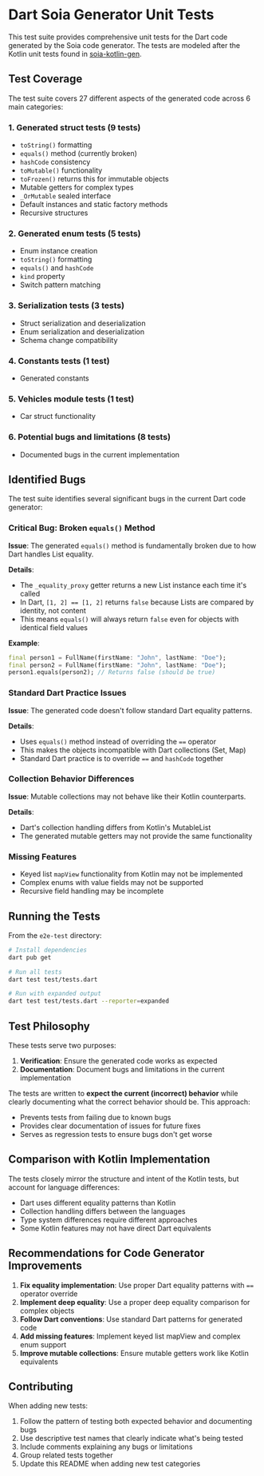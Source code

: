 # Dart Soia Generator Unit Tests

This test suite provides comprehensive unit tests for the Dart code generated by the Soia code generator. The tests are modeled after the Kotlin unit tests found in [soia-kotlin-gen](https://github.com/gepheum/soia-kotlin-gen/blob/main/e2e-test/src/test/kotlin/Tests.kt).

## Test Coverage

The test suite covers 27 different aspects of the generated code across 6 main categories:

### 1. Generated struct tests (9 tests)
- `toString()` formatting
- `equals()` method (currently broken)
- `hashCode` consistency
- `toMutable()` functionality
- `toFrozen()` returns this for immutable objects
- Mutable getters for complex types
- `_OrMutable` sealed interface
- Default instances and static factory methods
- Recursive structures

### 2. Generated enum tests (5 tests)
- Enum instance creation
- `toString()` formatting
- `equals()` and `hashCode`
- `kind` property
- Switch pattern matching

### 3. Serialization tests (3 tests)
- Struct serialization and deserialization
- Enum serialization and deserialization
- Schema change compatibility

### 4. Constants tests (1 test)
- Generated constants

### 5. Vehicles module tests (1 test)
- Car struct functionality

### 6. Potential bugs and limitations (8 tests)
- Documented bugs in the current implementation

## Identified Bugs

The test suite identifies several significant bugs in the current Dart code generator:

### Critical Bug: Broken `equals()` Method
**Issue**: The generated `equals()` method is fundamentally broken due to how Dart handles List equality.

**Details**: 
- The `_equality_proxy` getter returns a new List instance each time it's called
- In Dart, `[1, 2] == [1, 2]` returns `false` because Lists are compared by identity, not content
- This means `equals()` will always return `false` even for objects with identical field values

**Example**:
```dart
final person1 = FullName(firstName: "John", lastName: "Doe");
final person2 = FullName(firstName: "John", lastName: "Doe");
person1.equals(person2); // Returns false (should be true)
```

### Standard Dart Practice Issues
**Issue**: The generated code doesn't follow standard Dart equality patterns.

**Details**:
- Uses `equals()` method instead of overriding the `==` operator
- This makes the objects incompatible with Dart collections (Set, Map)
- Standard Dart practice is to override `==` and `hashCode` together

### Collection Behavior Differences
**Issue**: Mutable collections may not behave like their Kotlin counterparts.

**Details**:
- Dart's collection handling differs from Kotlin's MutableList
- The generated mutable getters may not provide the same functionality

### Missing Features
- Keyed list `mapView` functionality from Kotlin may not be implemented
- Complex enums with value fields may not be supported
- Recursive field handling may be incomplete

## Running the Tests

From the `e2e-test` directory:

```bash
# Install dependencies
dart pub get

# Run all tests
dart test test/tests.dart

# Run with expanded output
dart test test/tests.dart --reporter=expanded
```

## Test Philosophy

These tests serve two purposes:

1. **Verification**: Ensure the generated code works as expected
2. **Documentation**: Document bugs and limitations in the current implementation

The tests are written to **expect the current (incorrect) behavior** while clearly documenting what the correct behavior should be. This approach:

- Prevents tests from failing due to known bugs
- Provides clear documentation of issues for future fixes
- Serves as regression tests to ensure bugs don't get worse

## Comparison with Kotlin Implementation

The tests closely mirror the structure and intent of the Kotlin tests, but account for language differences:

- Dart uses different equality patterns than Kotlin
- Collection handling differs between the languages
- Type system differences require different approaches
- Some Kotlin features may not have direct Dart equivalents

## Recommendations for Code Generator Improvements

1. **Fix equality implementation**: Use proper Dart equality patterns with `==` operator override
2. **Implement deep equality**: Use a proper deep equality comparison for complex objects
3. **Follow Dart conventions**: Use standard Dart patterns for generated code
4. **Add missing features**: Implement keyed list mapView and complex enum support
5. **Improve mutable collections**: Ensure mutable getters work like Kotlin equivalents

## Contributing

When adding new tests:

1. Follow the pattern of testing both expected behavior and documenting bugs
2. Use descriptive test names that clearly indicate what's being tested
3. Include comments explaining any bugs or limitations
4. Group related tests together
5. Update this README when adding new test categories
